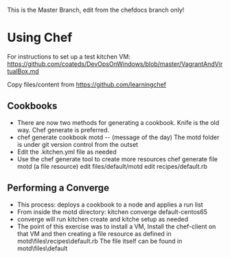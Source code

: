 This is the Master Branch, edit from the chefdocs branch only!

# Using Chef
For instructions to set up a test kitchen VM:
https://github.com/coateds/DevOpsOnWindows/blob/master/VagrantAndVirtualBox.md

Copy files/content from https://github.com/learningchef

## Cookbooks
* There are now two methods for generating a cookbook. Knife is the old way. Chef generate is preferred.
* chef generate cookbook motd  -- (message of the day)
  The motd folder is under git version control from the outset
* Edit the .kitchen.yml file as needed
* Use the chef generate tool to create more resources
  chef generate file motd  (a file resource)
    edit files/default/motd
    edit recipes/default.rb

## Performing a Converge
* This process: deploys a cookbook to a node and applies a run list
* From inside the motd directory:
  kitchen converge default-centos65
* converge will run kitchen create and kitche setup as needed
* The point of this exercise was to install a VM, Install the chef-client on that VM and then creating a file resource as defined in motd\files\recipes\default.rb
  The file itself can be found in motd\files\default